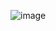 ![image](https://user-images.githubusercontent.com/129106958/234854285-32c911b6-b08e-4e75-b126-4171ddb0c807.png)
